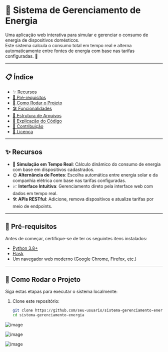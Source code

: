# 🌟 **Sistema de Gerenciamento de Energia**

Uma aplicação web interativa para simular e gerenciar o consumo de energia de dispositivos domésticos.  
Este sistema calcula o consumo total em tempo real e alterna automaticamente entre fontes de energia com base nas tarifas configuradas. 🚀

---

## 📋 **Índice**

- [✨ Recursos](#-recursos)
- [🔧 Pré-requisitos](#-pré-requisitos)
- [🚀 Como Rodar o Projeto](#-como-rodar-o-projeto)
- [🛠️ Funcionalidades](#️-funcionalidades)
- [📁 Estrutura de Arquivos](#-estrutura-de-arquivos)
- [🧐 Explicação do Código](#-explicação-do-código)
- [🤝 Contribuição](#-contribuição)
- [📜 Licença](#-licença)

---

## ✨ **Recursos**

- 🔄 **Simulação em Tempo Real**: Cálculo dinâmico do consumo de energia com base em dispositivos cadastrados.
- 🌞 **Alternância de Fontes**: Escolha automática entre energia solar e da companhia elétrica com base nas tarifas configuradas.
- 📈 **Interface Intuitiva**: Gerenciamento direto pela interface web com dados em tempo real.
- 🛠️ **APIs RESTful**: Adicione, remova dispositivos e atualize tarifas por meio de endpoints.

---

## 🔧 **Pré-requisitos**

Antes de começar, certifique-se de ter os seguintes itens instalados:

- [Python 3.8+](https://www.python.org/downloads/)
- [Flask](https://flask.palletsprojects.com/)
- Um navegador web moderno (Google Chrome, Firefox, etc.)

---

## 🚀 **Como Rodar o Projeto**

Siga estas etapas para executar o sistema localmente:

1. Clone este repositório:
   ```bash
   git clone https://github.com/seu-usuario/sistema-gerenciamento-energia.git
   cd sistema-gerenciamento-energia

![image](https://github.com/user-attachments/assets/2dbd738c-0928-4551-bbaa-3861c6e0c4ff)

![image](https://github.com/user-attachments/assets/2314448b-9a63-4e38-b428-3c18369a8502)

![image](https://github.com/user-attachments/assets/521b728b-20f3-43a3-922c-76d2d8dc9b09)

